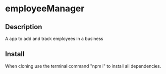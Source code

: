 # employeeManager

## Description

A app to add and track employees in a business

## Install

When cloning use the terminal command "npm i" to install all dependencies.

